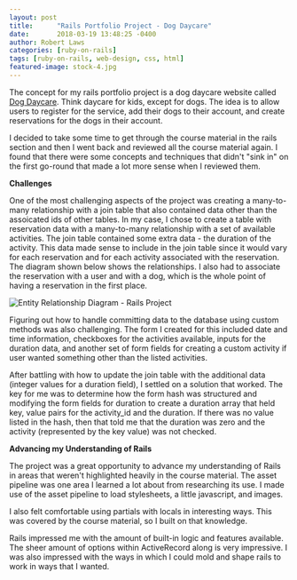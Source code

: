 ```yaml
---
layout: post
title:      "Rails Portfolio Project - Dog Daycare"
date:       2018-03-19 13:48:25 -0400
author: Robert Laws
categories: [ruby-on-rails]
tags: [ruby-on-rails, web-design, css, html]
featured-image: stock-4.jpg
---
```


The concept for my rails portfolio project is a dog daycare website called [Dog Daycare](https://rails-dog-daycare.herokuapp.com). <!-- more -->Think daycare for kids, except for dogs. The idea is to allow users to register for the service, add their dogs to their account, and create reservations for the dogs in their account.

I decided to take some time to get through the course material in the rails section and then I went back and reviewed all the course material again. I found that there were some concepts and techniques that didn't "sink in" on the first go-round that made a lot more sense when I reviewed them.

**Challenges**

One of the most challenging aspects of the project was creating a many-to-many relationship with a join table that also contained data other than the assoicated ids of other tables. In my case, I chose to create a table with reservation data with a many-to-many relationship with a set of available activities. The join table contained some extra data - the duration of the activity. This data made sense to include in the join table since it would vary for each reservation and for each activity associated with the reservation. The diagram shown below shows the relationships. I also had to associate the reservation with a user and with a dog, which is the whole point of having a reservation in the first place.

![Entity Relationship Diagram - Rails Project](http://www.robdlaws.com/photos/erd-rails.png)

Figuring out how to handle committing data to the database using custom methods was also challenging. The form I created for this included date and time information, checkboxes for the activities available, inputs for the duration data, and another set of form fields for creating a custom activity if user wanted something other than the listed activities.

After battling with how to update the join table with the additional data (integer values for a duration field), I settled on a solution that worked. The key for me was to determine how the form hash was structured and modifying the form fields for duration to create a duration array that held key, value pairs for the activity_id and the duration. If there was no value listed in the hash, then that told me that the duration was zero and the activity (represented by the key value) was not checked.

**Advancing my Understanding of Rails**

The project was a great opportunity to advance my understanding of Rails in areas that weren't highlighted heavily in the course material. The asset pipeline was one area I learned a lot about from researching its use. I made use of the asset pipeline to load stylesheets, a little javascript, and images.

I also felt comfortable using partials with locals in interesting ways. This was covered by the course material, so I built on that knowledge.

Rails impressed me with the amount of built-in logic and features available. The sheer amount of options within ActiveRecord along is very impressive. I was also impressed with the ways in which I could mold and shape rails to work in ways that I wanted.
